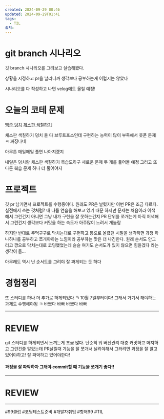 ```yaml
---
created: 2024-09-29 00:46
updated: 2024-09-29T01:41
tags:
  - TIL
출처: 
---
```

# git branch 시나리오
깃 branch 시나리오를 그려보고 실습해봤다.

상황을 지정하고 pr을 날리니까 생각보다 공부하는게 어렵지는 않았다

시나리오를 다 작성하고 나면 velog에도 올릴 예정!

# 오늘의 코테 문제
[백준 덩치]([https://www.acmicpc.net/status?user_id=edubbubboru22&problem_id=7568&from_mine=1](https://www.acmicpc.net/status?user_id=edubbubboru22&problem_id=7568&from_mine=1))
[체스판 색칠하기]([https://www.acmicpc.net/problem/1018](https://www.acmicpc.net/problem/1018))

체스판 색칠하기 덩치 둘 다 브루트포스인데 구현하는 능력이 많이 부족해서 못푼 문제 ㅋ 짜징나네

아무튼 매일매일 풀면 나아지겠지

내일은 덩치랑 체스판 색칠하기 복습도하구 새로운 문제 두 개를 풀어볼 예정
그리고 또 다른 복습 문제 하나 더 풀어야지


# 프로젝트
깃 pr 남기면서 프로젝트를 수행중이다. 원래도 PR은 날렸지만 이번 PR은 조금 다르다.
실전에서 쓰는 것처럼? 내 나름 연습을 해보고 있기 때문 하지만 문제는 처음이라 어색해서 그런건지 아니면 그냥 내가 구현을 잘 못하는건지
PR 단위를 쪼개는게 아직 어색해서 그런건지
생각보다 커밋을 하는 속도가 아주많이 느려서 개놀람

하지만 반대로 주먹구구로 닥치는대로 구현하고 통으로 올렸던 시절을 생각하면 과정 하나하나를 공부하고 쪼개야하는 느낌이라 공부하는 맛은 더 나긴한다.
원래 순서도 안그리고 깡으로 닥치는대로 코딩했었는데 슬슬 여기도 순서도가 있지 않으면 힘들겠다 라는 생각이 듦...

아무래도 역시 난 순서도를 그려야 잘 짜게되는 듯 하다

# 경험정리
또 스터디를 하나 더 추가로 하게되었다 ㅋ 
10월 7일부터이다! 그래서 거기서 해야하는 과제도 수행해야됨 ㅋ 바쁘다 바빠 바쁘다 바빠

---
# REVIEW
git 스터디를 하게되면서 느끼는게 조금 많다.
단순히 뭐 버전관리 대충 커밋하고 머지하고 그런건줄 알았는데 PR날릴때 기능을 잘 쪼개서 날려야해서 그러려면 과정을 잘 알고있어야하고! 잘 파악하고 있어야한다! 
#### 과정을 잘 파악하자 그래야 commit할 때 기능을 쪼개기 좋다!!







---
# REVIEW


---
 #99클럽 #코딩테스트준비 #개발자취업 #항해99 #TIL